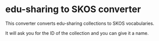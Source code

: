 # edu-sharing to SKOS converter

This converter converts edu-sharing collections to SKOS vocabularies.

It will ask you for the ID of the collection and you can give it a name.
